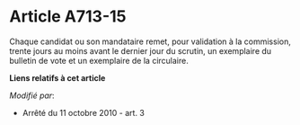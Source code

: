 # Article A713-15

Chaque candidat ou son mandataire remet, pour validation à la commission, trente jours au moins avant le dernier jour du
scrutin, un exemplaire du bulletin de vote et un exemplaire de la circulaire.

**Liens relatifs à cet article**

_Modifié par_:

  - Arrêté du 11 octobre 2010 - art. 3
